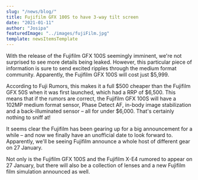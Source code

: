 ```yaml
---
slug: "/news/blog/"
title: Fujifilm GFX 100S to have 3-way tilt screen
date: "2021-01-11"
author: "Josipa"
featuredImage: "../images/fujiFilm.jpg"
template: newsItemsTemplate
---
```

With the release of the Fujifilm GFX 100S seemingly imminent, we're not surprised to see more details being leaked. However, this particular piece of information is sure to send excited ripples through the medium format community. Apparently, the Fujifilm GFX 100S will cost just $5,999.

According to Fuji Rumors, this makes it a full $500 cheaper than the Fujifilm GFX 50S when it was first launched, which had a RRP of $6,500. This means that if the rumors are correct, the Fujifilm GFX 100S will have a 102MP medium format sensor, Phase Detect AF, in-body image stabilization and a back-illuminated sensor – all for under $6,000. That's certainly nothing to sniff at! 

It seems clear the Fujifilm has been gearing up for a big announcement for a while – and now we finally have an unofficial date to look forward to. Apparently, we'll be seeing Fujifilm announce a whole host of different gear on 27 January.

Not only is the Fujifilm GFX 100S and the Fujifilm X-E4 rumored to appear on 27 January, but there will also be a collection of lenses and a new Fujifilm film simulation announced as well.